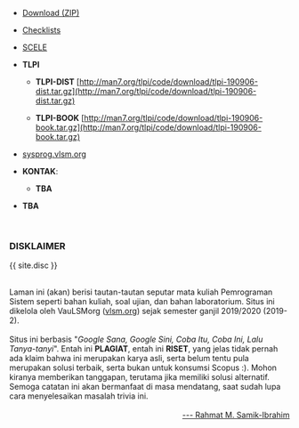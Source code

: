 ---
---

* [Download (ZIP)](https://github.com/UI-FASILKOM-OS/sysprog/archive/master.zip)

* [Checklists](https://github.com/UI-FASILKOM-OS/SysProg/tree/master/CheckList)

* [SCELE](https://scele.cs.ui.ac.id/course/view.php?id=725)

* **TLPI**
  * **TLPI-DIST** [http://man7.org/tlpi/code/download/tlpi-190906-dist.tar.gz](http://man7.org/tlpi/code/download/tlpi-190906-dist.tar.gz)

  * **TLPI-BOOK** [http://man7.org/tlpi/code/download/tlpi-190906-book.tar.gz](http://man7.org/tlpi/code/download/tlpi-190906-book.tar.gz)

* [sysprog.vlsm.org](https://sysprog.vlsm.org/)

* **KONTAK**:
  * **TBA**

* **TBA**

<br>
<h3>DISKLAIMER</h3>

{{ site.disc }}

<br>
Laman ini (akan) berisi tautan-tautan seputar mata kuliah Pemrograman Sistem seperti bahan kuliah, 
soal ujian, dan bahan laboratorium. 
Situs ini dikelola oleh VauLSMorg (<a href="https://vlsm.org/">vlsm.org</a>) 
sejak semester ganjil 2019/2020 (2019-2).<br><br>
Situs ini berbasis 
"<i>Google Sana, Google Sini, Coba Itu, Coba Ini, Lalu Tanya-tanyi</i>". 
Entah ini <b>PLAGIAT</b>, entah ini <b>RISET</b>, 
yang jelas tidak pernah ada klaim bahwa ini merupakan karya asli, 
serta belum tentu pula merupakan solusi terbaik, 
serta bukan untuk konsumsi Scopus :).
Mohon kiranya memberikan tanggapan,
terutama jika memiliki solusi alternatif.
Semoga catatan ini akan bermanfaat di masa mendatang,
saat sudah lupa cara menyelesaikan masalah trivia ini.<br><br>
<div style="text-align: right;">
<a href="http://rahmatm.samik-ibrahim.vlsm.org/">--- Rahmat M. Samik-Ibrahim</a><br></div>
<br>

